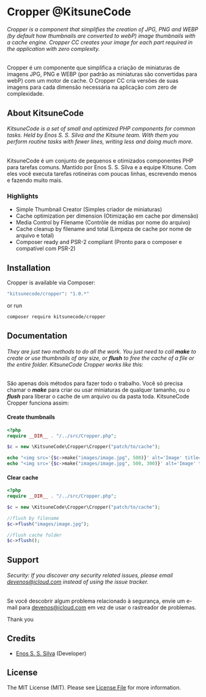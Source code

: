 # Cropper @KitsuneCode

###### Cropper is a component that simplifies the creation of JPG, PNG and WEBP (by default how thumbnails are converted to webP) image thumbnails with a cache engine. Cropper CC creates your image for each part required in the application with zero complexity.

Cropper é um componente que simplifica a criação de miniaturas de imagens JPG, PNG e WEBP (por padrão as miniaturas são convertidas para webP) com um motor de cache. O Cropper CC cria versões de suas imagens para cada dimensão necessária na aplicação com zero de complexidade.

## About KitsuneCode

###### KitsuneCode is a set of small and optimized PHP components for common tasks. Held by Enos S. S. Silva and the Kitsune team. With them you perform routine tasks with fewer lines, writing less and doing much more.

KitsuneCode é um conjunto de pequenos e otimizados componentes PHP para tarefas comuns. Mantido por Enos S. S. Silva e a equipe Kitsune. Com eles você executa tarefas rotineiras com poucas linhas, escrevendo menos e fazendo muito mais.

### Highlights

- Simple Thumbnail Creator (Simples criador de miniaturas)
- Cache optimization per dimension (Otimização em cache por dimensão)
- Media Control by Filename (Contrôle de mídias por nome do arquivo)
- Cache cleanup by filename and total (Limpeza de cache por nome de arquivo e total)
- Composer ready and PSR-2 compliant (Pronto para o composer e compatível com PSR-2)

## Installation

Cropper is available via Composer:

```bash
"kitsunecode/cropper": "1.0.*"
```

or run

```bash
composer require kitsunecode/cropper
```

## Documentation

###### They are just two methods to do all the work. You just need to call ***make*** to create or use thumbnails of any size, or ***flush*** to free the cache of a file or the entire folder. KitsuneCode Cropper works like this:

São apenas dois métodos para fazer todo o trabalho. Você só precisa chamar o ***make*** para criar ou usar miniaturas de qualquer tamanho, ou o ***flush*** para liberar o cache de um arquivo ou da pasta toda. KitsuneCode Cropper funciona assim:

#### Create thumbnails

```php
<?php
require __DIR__ . "/../src/Cropper.php";

$c = new \KitsuneCode\Cropper\Cropper("patch/to/cache");

echo "<img src='{$c->make("images/image.jpg", 500)}' alt='Image' title='Image'>";
echo "<img src='{$c->make("images/image.jpg", 500, 300)}' alt='Image' title='Image'>";
```

#### Clear cache

```php
<?php
require __DIR__ . "/../src/Cropper.php";

$c = new \KitsuneCode\Cropper\Cropper("patch/to/cache");

//flush by filename
$c->flush("images/image.jpg");

//flush cache folder
$c->flush();
```

## Support

###### Security: If you discover any security related issues, please email devenos@icloud.com instead of using the issue tracker.

Se você descobrir algum problema relacionado à segurança, envie um e-mail para devenos@icloud.com em vez de usar o rastreador de problemas.

Thank you

## Credits

- [Enos S. S. Silva](https://github.com/enosfox) (Developer)

## License

The MIT License (MIT). Please see [License File](https://github.com/enosfox/cropper/blob/master/LICENSE) for more information.